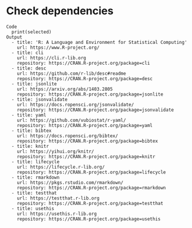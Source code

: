 # Check dependencies

    Code
      print(selected)
    Output
      - title: 'R: A Language and Environment for Statistical Computing'
        url: https://www.R-project.org/
      - title: cli
        url: https://cli.r-lib.org
        repository: https://CRAN.R-project.org/package=cli
      - title: desc
        url: https://github.com/r-lib/desc#readme
        repository: https://CRAN.R-project.org/package=desc
      - title: jsonlite
        url: https://arxiv.org/abs/1403.2805
        repository: https://CRAN.R-project.org/package=jsonlite
      - title: jsonvalidate
        url: https://docs.ropensci.org/jsonvalidate/
        repository: https://CRAN.R-project.org/package=jsonvalidate
      - title: yaml
        url: https://github.com/vubiostat/r-yaml/
        repository: https://CRAN.R-project.org/package=yaml
      - title: bibtex
        url: https://docs.ropensci.org/bibtex/
        repository: https://CRAN.R-project.org/package=bibtex
      - title: knitr
        url: https://yihui.org/knitr/
        repository: https://CRAN.R-project.org/package=knitr
      - title: lifecycle
        url: https://lifecycle.r-lib.org/
        repository: https://CRAN.R-project.org/package=lifecycle
      - title: rmarkdown
        url: https://pkgs.rstudio.com/rmarkdown/
        repository: https://CRAN.R-project.org/package=rmarkdown
      - title: testthat
        url: https://testthat.r-lib.org
        repository: https://CRAN.R-project.org/package=testthat
      - title: usethis
        url: https://usethis.r-lib.org
        repository: https://CRAN.R-project.org/package=usethis

